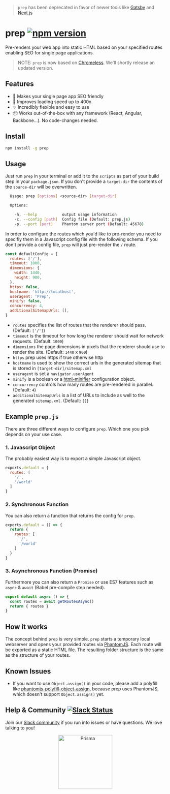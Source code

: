 > `prep` has been deprecated in favor of newer tools like [Gatsby](https://www.gatsbyjs.org/) and [Next.js](https://nextjs.org/)

# prep [![npm version](https://badge.fury.io/js/prep.svg)](https://badge.fury.io/js/prep)

Pre-renders your web app into static HTML based on your specified routes enabling SEO for single page applications.

> NOTE: `prep` is now based on [Chromeless](https://github.com/prismagraphql/chromeless). We'll shortly release an updated version.

## Features

* 🔎 Makes your single page app SEO friendly
* 🚀 Improves loading speed up to 400x
* ✨ Incredibly flexible and easy to use 
* 📦 Works out-of-the-box with any framework (React, Angular, Backbone...). No code-changes needed.

## Install

```sh
npm install -g prep
```

## Usage

Just run `prep` in your terminal or add it to the `scripts` as part of your build step in your `package.json`. If you don't provide a `target-dir` the contents of the `source-dir` will be overwritten.

```sh
  Usage: prep [options] <source-dir> [target-dir]

  Options:

    -h, --help           output usage information
    -c, --config [path]  Config file (Default: prep.js)
    -p, --port [port]    Phantom server port (Default: 45678)
```

In order to configure the routes which you'd like to pre-render you need to specifiy them in a Javascript config file with the following schema. If you don't provide a config file, `prep` will just pre-render the `/` route.

```js
const defaultConfig = {
  routes: ['/'],
  timeout: 1000,
  dimensions: {
    width: 1440,
    height: 900,
  },
  https: false,
  hostname: 'http://localhost',
  useragent: 'Prep',
  minify: false,
  concurrency: 4,
  additionalSitemapUrls: [],
}
```

* `routes` specifies the list of routes that the renderer should pass. (Default: `['/']`)
* `timeout` is the timeout for how long the renderer should wait for network requests. (Default: `1000`)
* `dimensions` the page dimensions in pixels that the renderer should use to render the site. (Default: `1440` x `900`)
* `https` prep uses https if true otherwise http
* `hostname` is used to show the correct urls in the generated sitemap that is stored in `[target-dir]/sitemap.xml`
* `useragent` is set a `navigator.userAgent`
* `minify` is a boolean or a [html-minifier](https://github.com/kangax/html-minifier) configuration object.
* `concurrency` controls how many routes are pre-rendered in parallel. (Default: `4`)
* `additionalSitemapUrls` is a list of URLs to include as well to the generated `sitemap.xml`. (Default: `[]`)

## Example `prep.js`

There are three different ways to configure `prep`. Which one you pick depends on your use case.

### 1. Javascript Object

The probably easiest way is to export a simple Javascript object.

```js
exports.default = {
  routes: [
    '/',
    '/world'
  ]
}
```

### 2. Synchronous Function

You can also return a function that returns the config for `prep`.

```js
exports.default = () => {
  return {
    routes: [
      '/',
      '/world'
    ]
  }
}
```

### 3. Asynchronous Function (Promise)

Furthermore you can also return a `Promise` or use ES7 features such as `async` & `await` (Babel pre-compile step needed).

```js
export default async () => {
  const routes = await getRoutesAsync()
  return { routes }
}
```

## How it works

The concept behind `prep` is very simple. `prep` starts a temporary local webserver and opens your provided routes via [PhantomJS](http://phantomjs.org/). Each route will be exported as a static HTML file. The resulting folder structure is the same as the structure of your routes.

## Known Issues

 - If you want to use `Object.assign()` in your code, please add a polyfill like [phantomjs-polyfill-object-assign](https://github.com/chuckplantain/phantomjs-polyfill-object-assign), because prep uses PhantomJS, which doesn't support `Object.assign()` yet.


## Help & Community [![Slack Status](https://slack.graph.cool/badge.svg)](https://slack.graph.cool)

Join our [Slack community](http://slack.graph.cool/) if you run into issues or have questions. We love talking to you!

<p align="center"><a href="https://oss.prisma.io"><img src="https://imgur.com/IMU2ERq.png" alt="Prisma" height="170px"></a></p>
